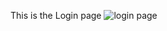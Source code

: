 This is the Login page
![login page](https://github.com/OshaniWeerathunga/olympic-ground-app/assets/48274910/4ffad9ed-a71b-44a2-aacc-c6b264219519)
